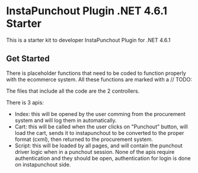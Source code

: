 # InstaPunchout Plugin .NET 4.6.1 Starter
This is a starter kit to developer InstaPunchout Plugin for .NET 4.6.1

## Get Started
            
There is placeholder functions that need to be coded to function properly with the ecommerce system.
All these functions are marked with a // TODO:

The files that include all the code are the 2 controllers.

There is 3 apis:
- Index: this will be opened by the user comming from the procurement system and will log them in automatically.
- Cart: this will be called when the user clicks on "Punchout" button, will load the cart, sends it to instapunchout to be converted to the proper format (cxml), then returned to the procurement system.
- Script: this will be loaded by all pages, and will contain the punchout driver logic when in a punchout session.
None of the apis require authentication and they should be open, authentication for login is done on instapunchout side.
